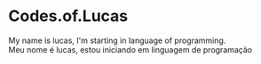# Codes.of.Lucas
My name is lucas, I'm starting in language of programming.
<br>
Meu nome é lucas, estou iniciando em linguagem de programação
